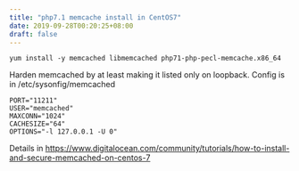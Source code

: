 ```yaml
---
title: "php7.1 memcache install in CentOS7"
date: 2019-09-28T00:20:25+08:00
draft: false
---
```


```
yum install -y memcached libmemcached php71-php-pecl-memcache.x86_64
```

Harden memcached by at least making it listed only on loopback. Config is in /etc/sysonfig/memcached
```
PORT="11211"
USER="memcached"
MAXCONN="1024"
CACHESIZE="64"
OPTIONS="-l 127.0.0.1 -U 0"
```
Details in https://www.digitalocean.com/community/tutorials/how-to-install-and-secure-memcached-on-centos-7
